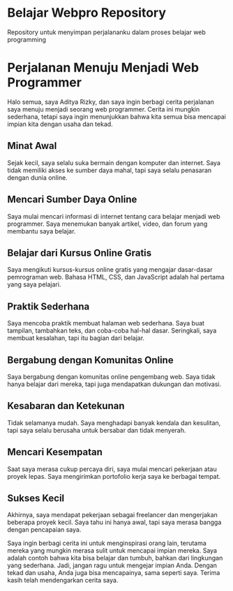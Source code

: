 # Belajar Webpro Repository
Repository untuk menyimpan perjalananku dalam proses belajar web programming

# Perjalanan Menuju Menjadi Web Programmer
Halo semua, saya Aditya Rizky, dan saya ingin berbagi cerita perjalanan saya menuju menjadi seorang web programmer. Cerita ini mungkin sederhana, tetapi saya ingin menunjukkan bahwa kita semua bisa mencapai impian kita dengan usaha dan tekad.

## Minat Awal
Sejak kecil, saya selalu suka bermain dengan komputer dan internet. Saya tidak memiliki akses ke sumber daya mahal, tapi saya selalu penasaran dengan dunia online.

## Mencari Sumber Daya Online
Saya mulai mencari informasi di internet tentang cara belajar menjadi web programmer. Saya menemukan banyak artikel, video, dan forum yang membantu saya belajar.

## Belajar dari Kursus Online Gratis
Saya mengikuti kursus-kursus online gratis yang mengajar dasar-dasar pemrograman web. Bahasa HTML, CSS, dan JavaScript adalah hal pertama yang saya pelajari.

## Praktik Sederhana
Saya mencoba praktik membuat halaman web sederhana. Saya buat tampilan, tambahkan teks, dan coba-coba hal-hal dasar. Seringkali, saya membuat kesalahan, tapi itu bagian dari belajar.

## Bergabung dengan Komunitas Online
Saya bergabung dengan komunitas online pengembang web. Saya tidak hanya belajar dari mereka, tapi juga mendapatkan dukungan dan motivasi.

## Kesabaran dan Ketekunan
Tidak selamanya mudah. Saya menghadapi banyak kendala dan kesulitan, tapi saya selalu berusaha untuk bersabar dan tidak menyerah.

## Mencari Kesempatan
Saat saya merasa cukup percaya diri, saya mulai mencari pekerjaan atau proyek lepas. Saya mengirimkan portofolio kerja saya ke berbagai tempat.

## Sukses Kecil
Akhirnya, saya mendapat pekerjaan sebagai freelancer dan mengerjakan beberapa proyek kecil. Saya tahu ini hanya awal, tapi saya merasa bangga dengan pencapaian saya.

Saya ingin berbagi cerita ini untuk menginspirasi orang lain, terutama mereka yang mungkin merasa sulit untuk mencapai impian mereka. Saya adalah contoh bahwa kita bisa belajar dan tumbuh, bahkan dari lingkungan yang sederhana. Jadi, jangan ragu untuk mengejar impian Anda. Dengan tekad dan usaha, Anda juga bisa mencapainya, sama seperti saya. Terima kasih telah mendengarkan cerita saya.
